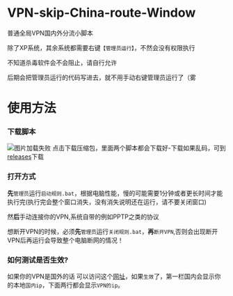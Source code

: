 # VPN-skip-China-route-Window
普通全局VPN国内外分流小脚本  
  
除了XP系统，其余系统都需要右键`【管理员运行】`，不然会没有权限执行  
  
不知道杀毒软件会不会阻止，请自行允许  
  
后期会把管理员运行的代码写进去，就不用手动右键管理员运行了（雾  
  
# 使用方法
  
### 下载脚本
  
![图片加载失败](https://github.com/FQrabbit/VPN-skip-China-route-Window/raw/master/FQrabbitVPN-skip-China-route-Window%20%E6%99%AE%E9%80%9A%E5%85%A8%E5%B1%80VPN%E5%9B%BD%E5%86%85%E5%A4%96%E5%88%86%E6%B5%81%E5%B0%8F%E8%84%9A%E6%9C%ACFor%20Win%20-%20Google%20Chrome.png)
点击下载压缩包，里面两个脚本都会下载好-下载如果乱码，可到[releases](https://github.com/FQrabbit/VPN-skip-China-route-Window/releases)下载
  
### 打开方式
  
**先**`管理员`运行`启动规则.bat`，根据电脑性能，慢的可能需要1分钟或者更长时间才能执行完(执行完会整个窗口消失，没有消失说明还在运行，请不要关闭窗口)   
  
然**后**手动连接你的VPN,系统自带的例如PPTP之类的协议
  
想断开VPN的时候，必须**先**`管理员`运行`关闭规则.bat`，**再**`断开VPN`,否则会出现断开VPN后再运行会导致整个电脑断网的情况！  
  
   
   
   
   
### 如何测试是否生效?  
如果你的VPN是国外的话
可以访问这个[网址](https://ip111.cn)，如果`生效`了，第一栏国内会显示你的本地`国内ip`，下面两行都会显示`VPN的ip`。

